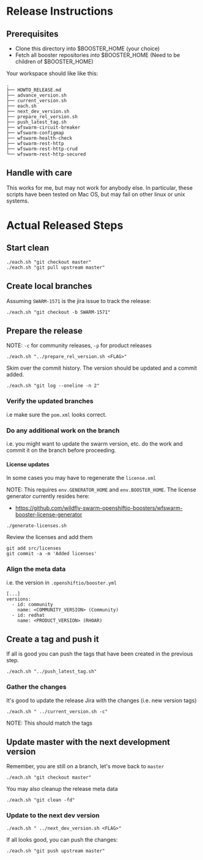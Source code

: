 # Release Instructions

## Prerequisites

- Clone this directory into $BOOSTER_HOME (your choice)
- Fetch all booster repositories _into_ $BOOSTER_HOME (Need to be children of $BOOSTER_HOME)

Your workspace should like like this:

```
.
├── HOWTO_RELEASE.md
├── advance_version.sh
├── current_version.sh
├── each.sh
├── next_dev_version.sh
├── prepare_rel_version.sh
├── push_latest_tag.sh
├── wfswarm-circuit-breaker
├── wfswarm-configmap
├── wfswarm-health-check
├── wfswarm-rest-http
├── wfswarm-rest-http-crud
└── wfswarm-rest-http-secured
```

## Handle with care

This works for me, but may not work for anybody else. In particular, these scripts have been tested on Mac OS, but may fail on other linux or unix systems.

# Actual Released Steps

## Start clean

```
./each.sh "git checkout master"
./each.sh "git pull upstream master"
```

## Create local branches

Assuming `SWARM-1571` is the jira issue to track the release:

```
./each.sh "git checkout -b SWARM-1571"
```
## Prepare the release

NOTE: `-c` for community releases, `-p` for product releases

```
./each.sh "../prepare_rel_version.sh <FLAG>"
```

Skim over the commit history. The version should be updated and a commit added.

```
./each.sh "git log --oneline -n 2"
```

### Verify the updated branches

i.e make sure the `pom.xml` looks correct.

### Do any additional work on the branch

i.e. you might want to update the swarm version, etc. do the work and commit it on the branch before proceeding.

#### License updates

In some cases you may have to regenerate the `license.xml`

NOTE: This requires `env.GENERATOR_HOME` and `env.BOOSTER_HOME`.
The license generator currently resides here:

- https://github.com/wildfly-swarm-openshiftio-boosters/wfswarm-booster-license-generator

```
./generate-licenses.sh
```

Review the licenses and add them
```
git add src/licenses
git commit -a -m 'Added licenses'
```

### Align the meta data

i.e. the version in `.openshiftio/booster.yml`

```
[...]
versions:
  - id: community
    name: <COMMUNITY_VERSION> (Community)
  - id: redhat
    name: <PRODUCT_VERSION> (RHOAR)

```

## Create a tag and push it

If all is good you can push the tags that have been created in the previous step.

```
./each.sh "../push_latest_tag.sh"
```
### Gather the changes

It's good to update the release Jira with the changes (i.e. new version tags)

```
./each.sh " ../current_version.sh -c"
```

NOTE: This should match the tags


## Update master with the next development version

Remember, you are still on a branch, let's move back to `master`

```
./each.sh "git checkout master"
```

You may also cleanup the release meta data

```
./each.sh "git clean -fd"
```

### Update to the next dev version

```
./each.sh " ../next_dev_version.sh <FLAG>"
```

If all looks good, you can push the changes:

```
./each.sh "git push upstream master"
```
